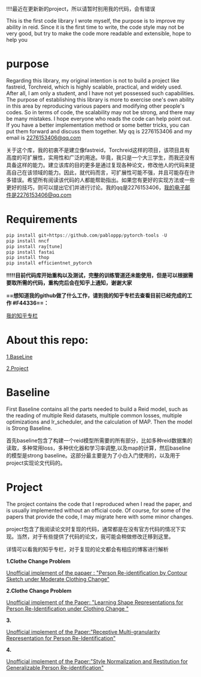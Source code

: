 !!!!最近在更新新的project，所以请暂时别用我的代码，会有错误  
  
  
  This is the first code library I wrote myself, the purpose is to improve my ability in reid. 
    Since it is the first time to write, the code style may not be very good, but try to make the code more readable and extensible, hope to help you

# purpose
   Regarding this library, my original intention is not to build a project like fastreid, Torchreid, which is highly scalable, practical, and widely used.         After all, I am only a student, and I have not yet possessed such capabilities. The purpose of establishing this library is more to exercise one's own ability in this area by reproducing various papers and modifying other people's codes. So in terms of code, the scalability may not be strong, and there may be many mistakes. I hope everyone who reads the code can help point out. If you have a better implementation method or some better tricks, you can put them forward and discuss them together. My qq is 2276153406 and my email is 2276153406@qq.com
   
 关于这个库，我的初衷不是建立像fastreid，Torchreid这样的项目，该项目具有高度的可扩展性，实用性和广泛的用途。毕竟，我只是一个大三学生，而我还没有具备这样的能力。建立该库的目的更多是通过复现各种论文，修改他人的代码来提高自己在该领域的能力。因此，就代码而言，可扩展性可能不强，并且可能存在许多错误。希望所有阅读该代码的人都能帮助指出。如果您有更好的实现方法或一些更好的技巧，则可以提出它们并进行讨论。我的qq是2276153406，我的电子邮件是2276153406@qq.com
# Requirements

``` python
pip install git+https://github.com/pabloppp/pytorch-tools -U
pip install nncf
pip install ray[tune]
pip install fastai
pip install thop
pip install efficientnet_pytorch

```

**!!!!!目前代码库开始重构以及测试，完整的训练管道还未能使用，但是可以根据需要取所需的代码，重构完后会在知乎上通知，谢谢大家**

**==想知道我的github做了什么工作，请到我的知乎专栏去查看目前已经完成的工作 #F44336==：**

[我的知乎专栏](https://zhuanlan.zhihu.com/p/373137077)


# About this repo:
[1.BaseLine](#Baseline)

[2.Project](#Project)


# Baseline
   First Baseline contains all the parts needed to build a Reid model, such as the reading of multiple Reid datasets, multiple common losses, multiple optimizations and lr_scheduler, and the calculation of MAP. 
   Then the model is Strong Baseline. 


首先baseline包含了构建一个reid模型所需要的所有部分，比如多种reid数据集的读取，多种常用loss，多种优化器和学习率调整,以及map的计算，然后baseline的模型是strong baseline。这部分最主要是为了小白入门使用的，以及用于project实现论文代码的。



	
	
# Project
The project contains the code that I reproduced when I read the paper, and is usually implemented without an official code. Of course, for some of the papers that provide the code, I may migrate here with some minor changes.

project包含了我阅读论文时复现的代码，通常都是在没有官方代码的情况下实现。当然，对于有些提供了代码的论文，我可能会稍做修改迁移到这里。

详情可以看我的知乎专栏，对于复现的论文都会有相应的博客进行解析


**1.Clothe Change Problem**

[Unofficial implement of the papaer :
"Person Re-identification by Contour Sketch
under Moderate Clothing Change"](./projects/Sketch)

**2.Clothe Change Problem**

[Unofficial implement of the Paper: 
"Learning Shape Representations for
Person Re-Identification under Clothing Change "](./projects/Shape)

**3.**

[Unofficial implement of the Paper:"Receptive Multi-granularity Representation for
Person Re-Identification"](./projects/RMGL)

**4.**

[Unofficial implement of the Paper:"Style Normalization and Restitution for Generalizable Person Re-identification"](./projects/SNR)


